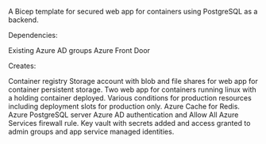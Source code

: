 A Bicep template for secured web app for containers using PostgreSQL as a backend.

Dependencies:

Existing Azure AD groups
Azure Front Door

Creates:

Container registry
Storage account with blob and file shares for web app for container persistent storage.
Two web app for containers running linux with a holding container deployed.
Various conditions for production resources including deployment slots for production only.
Azure Cache for Redis.
Azure PostgreSQL server Azure AD authentication and Allow All Azure Services firewall rule.
Key vault with secrets added and access granted to admin groups and app service managed identities.
